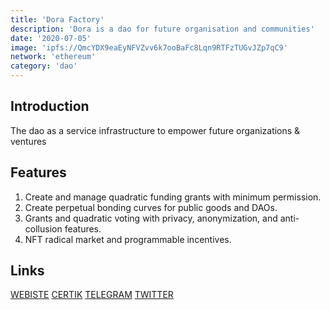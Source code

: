 ```yaml
---
title: 'Dora Factory'
description: 'Dora is a dao for future organisation and communities'
date: '2020-07-05'
image: 'ipfs://QmcYDX9eaEyNFVZvv6k7ooBaFc8Lqn9RTFzTUGvJZp7qC9'
network: 'ethereum'
category: 'dao'
---
```



## Introduction
The dao as a service infrastructure to empower future organizations & ventures

## Features
1. Create and manage quadratic funding grants with minimum permission.
2. Create perpetual bonding curves for public goods and DAOs.
3. Grants and quadratic voting with privacy, anonymization, and anti-collusion features.
4. NFT radical market and programmable incentives.


## Links

[WEBISTE](https://dorafactory.org/)
[CERTIK](https://cmc.certik-skynet.com/redirect?project=dorafactory)
[TELEGRAM](https://t.me/dorafactory)
[TWITTER](https://twitter.com/DoraFactory)